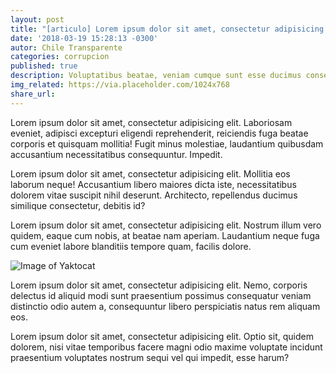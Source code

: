 ```yaml
---
layout: post
title: "[articulo] Lorem ipsum dolor sit amet, consectetur adipisicing elit. Dolore est amet expedita cumque maiores, obcaecati. Dolorum quas commodi, consequuntur."
date: '2018-03-19 15:28:13 -0300'
autor: Chile Transparente
categories: corrupcion
published: true
description: Voluptatibus beatae, veniam cumque sunt esse ducimus consectetur quasi, eius eaque magnam quas eveniet facere magni iste quis culpa placeat. Facere, fugit.
img_related: https://via.placeholder.com/1024x768
share_url:
---
```

Lorem ipsum dolor sit amet, consectetur adipisicing elit. Laboriosam eveniet, adipisci excepturi eligendi reprehenderit, reiciendis fuga beatae corporis et quisquam mollitia! Fugit minus molestiae, laudantium quibusdam accusantium necessitatibus consequuntur. Impedit.

Lorem ipsum dolor sit amet, consectetur adipisicing elit. Mollitia eos laborum neque! Accusantium libero maiores dicta iste, necessitatibus dolorem vitae suscipit nihil deserunt. Architecto, repellendus ducimus similique consectetur, debitis id?

Lorem ipsum dolor sit amet, consectetur adipisicing elit. Nostrum illum vero quidem, eaque cum nobis, at beatae nam aperiam. Laudantium neque fuga cum eveniet labore blanditiis tempore quam, facilis dolore.

![Image of Yaktocat](https://octodex.github.com/images/yaktocat.png)

Lorem ipsum dolor sit amet, consectetur adipisicing elit. Nemo, corporis delectus id aliquid modi sunt praesentium possimus consequatur veniam distinctio odio autem a, consequuntur libero perspiciatis natus rem aliquam eos.

Lorem ipsum dolor sit amet, consectetur adipisicing elit. Optio sit, quidem dolorem, nisi vitae temporibus facere magni odio maxime voluptate incidunt praesentium voluptates nostrum sequi vel qui impedit, esse harum?